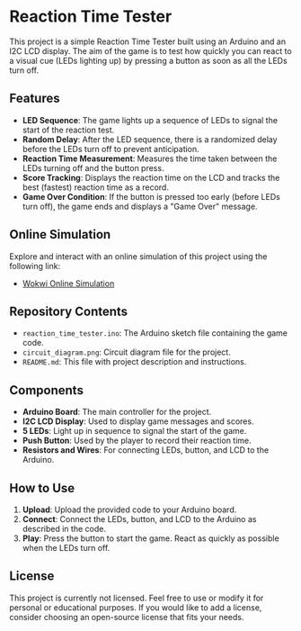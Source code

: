 # Reaction Time Tester

This project is a simple Reaction Time Tester built using an Arduino and an I2C LCD display. The aim of the game is to test how quickly you can react to a visual cue (LEDs lighting up) by pressing a button as soon as all the LEDs turn off.

## Features

- **LED Sequence**: The game lights up a sequence of LEDs to signal the start of the reaction test.
- **Random Delay**: After the LED sequence, there is a randomized delay before the LEDs turn off to prevent anticipation.
- **Reaction Time Measurement**: Measures the time taken between the LEDs turning off and the button press.
- **Score Tracking**: Displays the reaction time on the LCD and tracks the best (fastest) reaction time as a record.
- **Game Over Condition**: If the button is pressed too early (before LEDs turn off), the game ends and displays a "Game Over" message.

## Online Simulation

Explore and interact with an online simulation of this project using the following link:

- [Wokwi Online Simulation](https://wokwi.com/projects/409115410917539841)

## Repository Contents

- `reaction_time_tester.ino`: The Arduino sketch file containing the game code.
- `circuit_diagram.png`: Circuit diagram file for the project.
- `README.md`: This file with project description and instructions.

## Components

- **Arduino Board**: The main controller for the project.
- **I2C LCD Display**: Used to display game messages and scores.
- **5 LEDs**: Light up in sequence to signal the start of the game.
- **Push Button**: Used by the player to record their reaction time.
- **Resistors and Wires**: For connecting LEDs, button, and LCD to the Arduino.

## How to Use

1. **Upload**: Upload the provided code to your Arduino board.
2. **Connect**: Connect the LEDs, button, and LCD to the Arduino as described in the code.
3. **Play**: Press the button to start the game. React as quickly as possible when the LEDs turn off.

## License

This project is currently not licensed. Feel free to use or modify it for personal or educational purposes. If you would like to add a license, consider choosing an open-source license that fits your needs.
